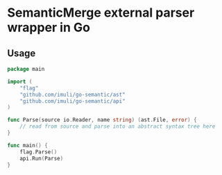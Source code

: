 # SemanticMerge external parser wrapper in Go

## Usage

```go
package main

import (
	"flag"
	"github.com/imuli/go-semantic/ast"
	"github.com/imuli/go-semantic/api"
)

func Parse(source io.Reader, name string) (ast.File, error) {
	// read from source and parse into an abstract syntax tree here
}

func main() {
	flag.Parse()
	api.Run(Parse)
}
```

